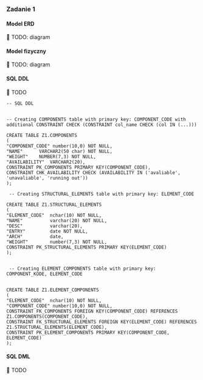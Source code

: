 ### Zadanie 1

#### Model ERD
:pencil: TODO: diagram

#### Model fizyczny
:pencil: TODO: diagram

#### SQL DDL
:pencil: TODO

    -- SQL DDL
    
    
    -- Creating COMPONENTS table with primary key: COMPONENT_CODE with additional CONSTRAINT CHECK (CONSTRAINT col_name CHECK (col IN (...)))

    CREATE TABLE Z1.COMPONENTS 
    (	
    "COMPONENT_CODE" number(10,0) NOT NULL,
    "NAME"      VARCHAR2(50 char) NOT NULL,
    "WEIGHT"    NUMBER(7,3) NOT NULL,
    "AVAILABILITY"  VARCHAR2(20), 
    CONSTRAINT PK_COMPONENTS PRIMARY KEY(COMPONENT_CODE),
    CONSTRAINT CHK_AVAILABILITY CHECK (AVAILABILITY IN ('avaliable', 'unavaliable', 'running out'))
    );
    
     -- Creating STRUCTURAL_ELEMENTS table with primary key: ELEMENT_CODE
     
    CREATE TABLE Z1.STRUCTURAL_ELEMENTS 
    (	
    "ELEMENT_CODE"  nchar(10) NOT NULL,
    "NAME"          varchar(20) NOT NULL,
    "DESC"          varchar(20),
    "ENTRY"         date NOT NULL,
    "ARCH"          date,
    "WEIGHT"        number(7,3) NOT NULL,
    CONSTRAINT PK_STRUCTURAL_ELEMENTS PRIMARY KEY(ELEMENT_CODE)
    );
    
    
     -- Creating ELEMENT_COMPONENTS table with primary key: COMPONENT_KODE, ELEMENT_CODE

     
    CREATE TABLE Z1.ELEMENT_COMPONENTS 
    (	
    "ELEMENT_CODE"  nchar(10) NOT NULL,
    "COMPONENT_CODE" number(10,0) NOT NULL,
    CONSTRAINT FK_COMPONENTS FOREIGN KEY(COMPONENT_CODE) REFERENCES Z1.COMPONENTS(COMPONENT_CODE),
    CONSTRAINT FK_STRUCTURAL_ELEMENTS FOREIGN KEY(ELEMENT_CODE) REFERENCES Z1.STRUCTURAL_ELEMENTS(ELEMENT_CODE),
    CONSTRAINT PK_ELEMENT_COMPONENTS PRIMARY KEY(COMPONENT_CODE, ELEMENT_CODE)
    );

#### SQL DML
:pencil: TODO

 

